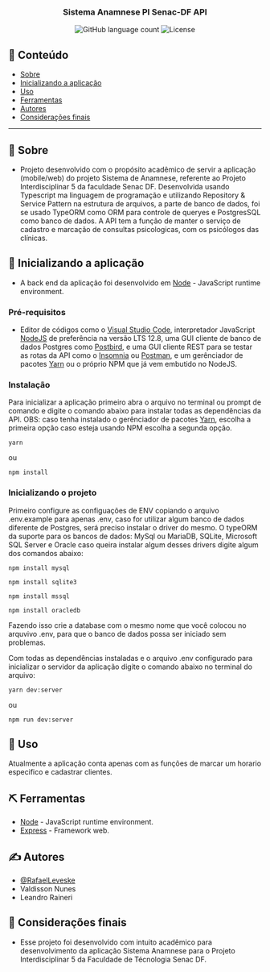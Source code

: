 
<h3 align="center">
  Sistema Anamnese PI Senac-DF API
</h3>

<p align="center">
  <img alt="GitHub language count" src="https://img.shields.io/github/languages/count/rocketseat/bootcamp-gostack-desafios?color=%2304D361">

  <img alt="License" src="https://img.shields.io/badge/license-MIT-%2304D361">

</p>

## 📝 Conteúdo

- [Sobre](#about)
- [Inicializando a aplicação](#getting_started)
- [Uso](#usage)
- [Ferramentas](#built_using)
- [Autores](#authors)
- [Considerações finais](#acknowledgement)

---

## 🏁 Sobre <a name = "about"></a>

- Projeto desenvolvido com o propósito acadêmico de servir a aplicação (mobile/web) do projeto Sistema de Anamnese, referente ao Projeto Interdisciplinar 5 da faculdade Senac DF. Desenvolvida usando Typescript ma linguagem de programação e utilizando Repository & Service Pattern na estrutura de arquivos, a parte de banco de dados, foi se usado TypeORM como ORM para controle de queryes e PostgresSQL como banco de dados. A API tem a função de manter o serviço de cadastro e marcação de consultas psicologicas, com os psicólogos das clínicas.

## 🏁 Inicializando a aplicação <a name = "getting_started"></a>

- A back end da aplicação foi desenvolvido em [Node](https://nodejs.org/en/) - JavaScript runtime environment.


### Pré-requisitos
- Editor de códigos como o [Visual Studio Code](https://code.visualstudio.com/download), interpretador JavaScript [NodeJS](https://nodejs.org/pt-br/download/) de preferência na versão LTS 12.8, uma GUI cliente de banco de dados Postgres como [Postbird](https://www.electronjs.org/apps/postbird), e uma GUI cliente REST para se testar as rotas da API como o [Insomnia](https://insomnia.rest/download/) ou [Postman](https://www.postman.com/downloads/), e um gerênciador de pacotes [Yarn](https://classic.yarnpkg.com/en/docs/install/#debian-stable) ou o próprio NPM que já vem embutido no NodeJS.

### Instalação

Para inicializar a aplicação primeiro abra o arquivo no terminal ou prompt de comando e digite o comando abaixo para instalar todas as dependências da API. OBS: caso tenha instalado o gerênciador de pacotes [Yarn](https://classic.yarnpkg.com/en/docs/install/#debian-stable), escolha a primeira opção caso esteja usando NPM escolha a segunda opção.

```
yarn
```

ou

```
npm install
```


### Inicializando o projeto

Primeiro configure as configuações de ENV copiando o arquivo .env.example para apenas .env, caso for utilizar algum banco de dados diferente de Postgres, será preciso instalar o driver do mesmo.
O typeORM da suporte para os bancos de dados: MySql ou MariaDB, SQLite, Microsoft SQL Server e Oracle caso queira instalar algum desses drivers digite algum dos comandos abaixo:

```
npm install mysql
```

```
npm install sqlite3
```

```
npm install mssql
```

```
npm install oracledb
```

Fazendo isso crie a database com o mesmo nome que você colocou no arquvivo .env, para que o banco de dados possa ser iniciado sem problemas.

Com todas as dependências instaladas e o arquivo .env configurado para inicializar o servidor da aplicação digite o comando abaixo no terminal do arquivo:

```
yarn dev:server
```
ou
```
npm run dev:server
```

## 🎈 Uso <a name="usage"></a>

Atualmente a aplicação conta apenas com as funções de marcar um horario especifico e cadastrar clientes.


## ⛏️ Ferramentas <a name = "built_using"></a>

- [Node](https://nodejs.org/en/) - JavaScript runtime environment.
- [Express](https://expressjs.com/pt-br/) - Framework web.

## ✍️ Autores <a name = "authors"></a>

- [@RafaelLeveske](https://github.com/RafaelLeveske)
- Valdisson Nunes
- Leandro Raineri

## 🎉 Considerações finais <a name = "acknowledgement"></a>

- Esse projeto foi desenvolvido com intuito acadêmico para desenvolvimento da aplicação Sistema Anamnese para o Projeto Interdisciplinar 5 da Faculdade de Técnologia Senac DF.
